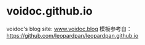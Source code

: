 # voidoc.github.io
voidoc's blog
site: www.voidoc.blog
模板参考自：https://github.com/leopardpan/leopardpan.github.io
